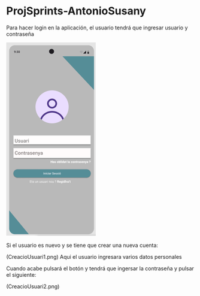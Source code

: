 # ProjSprints-AntonioSusany

Para hacer login en la aplicación, el usuario tendrá que ingresar usuario y contraseña

![logjn](Login.png)

Si el usuario es nuevo y se tiene que crear una nueva cuenta:

(CreacioUsuari1.png) Aqui el usuario ingresara varios datos personales

Cuando acabe pulsará el botón y tendrá que ingersar la contraseña y pulsar el siguiente:

(CreacioUsuari2.png)

